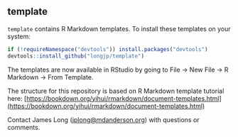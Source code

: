 ## template


`template` contains R Markdown templates. To install these templates on your system:

``` r
if (!requireNamespace("devtools")) install.packages("devtools")
devtools::install_github("longjp/template")
```

The templates are now available in RStudio by going to File -> New File -> R Markdown -> From Template. 

The structure for this repository is based on R Markdown template tutorial here: [https://bookdown.org/yihui/rmarkdown/document-templates.html](https://bookdown.org/yihui/rmarkdown/document-templates.html)

Contact James Long (jplong@mdanderson.org) with questions or comments.



